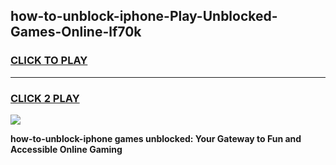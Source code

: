 
## how-to-unblock-iphone-Play-Unblocked-Games-Online-lf70k
<h3>
<a href="https://premium76.site?title=how-to-unblock-iphone&ref=25A">CLICK TO PLAY</a></h3>
<hr>

<h3>
<a href="https://premium76.site?title=how-to-unblock-iphone&ref=25A">CLICK 2 PLAY</a>
  
</h3>

<a href="https://premium76.site?title=how-to-unblock-iphone&ref=25A"><img src="https://clearcache.store/games.png"></a>


**how-to-unblock-iphone games unblocked: Your Gateway to Fun and Accessible Online Gaming**
